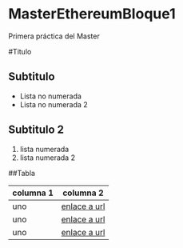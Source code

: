 # MasterEthereumBloque1
Primera práctica del Master

#Titulo
## Subtitulo
- Lista no numerada
- Lista no numerada 2

## Subtitulo 2
1. lista numerada 
2. lista numerada 2

##Tabla

| columna 1 | columna 2|
|-----------|-----------|
|uno|[enlace a url](http://google.com)|
|uno|[enlace a url](http://google.com)|
|uno|[enlace a url](http://google.com)|
